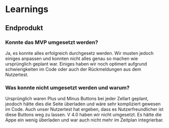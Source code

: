 # Learnings
## Endprodukt
### Konnte das MVP umgesetzt werden?
Ja, es konnte alles erfolgreich durchgesetz werden. Wir musten jedoch einiges anpassen und konnten nicht alles genau so machen wie ursprünglich geplant war. Einiges haben wir noch optimert aufgrund schwierigkeiten im Code oder auch der Rückmeldungen aus dem Nutzertest. 
### Was konnte nicht umgesetzt werden und warum?
Ursprünglich waren Plus und Minus Buttons bei jeder Zellart geplant, jeodoch hätte dies die Seite überladen und wäre sehr kompliziert gewesen im Code. Auch unser Nutzertest hat ergeben, dass es Nutzerfreundlicher ist diese Buttons weg zu lassen. 
V 4.0 haben wir nicht umgesetzt. Es hätte die Appe ein wenig überladen und war auch nicht mehr im Zeitplan integrierbar. 